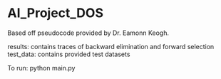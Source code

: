 # AI_Project_DOS
Based off pseudocode provided by Dr. Eamonn Keogh.

results: contains traces of backward elimination and forward selection
test_data: contains provided test datasets

To run:
python main.py
